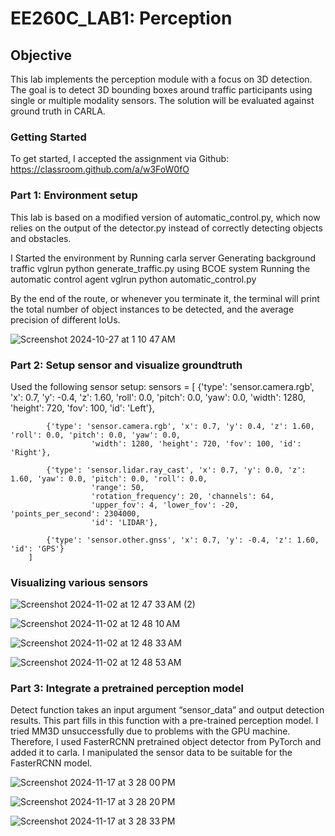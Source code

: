 # EE260C_LAB1: Perception

## Objective
This lab implements the perception module with a focus on 3D detection. The goal is to detect 3D bounding boxes around traffic participants using single or multiple modality sensors. The solution will be evaluated against ground truth in CARLA.

### Getting Started
To get started, I accepted the assignment via Github:  https://classroom.github.com/a/w3FoW0fO 

### Part 1: Environment setup
This lab is based on a modified version of automatic_control.py, which now relies on the output of the detector.py instead of correctly detecting objects and obstacles. 

I Started the environment by 
Running carla server
Generating background traffic
vglrun python generate_traffic.py using BCOE system
Running the automatic control agent
vglrun python automatic_control.py 

By the end of the route, or whenever you terminate it, the terminal will print the total number of object instances to be detected, and the average precision of different IoUs.

![Screenshot 2024-10-27 at 1 10 47 AM](https://github.com/user-attachments/assets/5e3b260e-8f98-4353-b99a-e2fa2d4f6185)



### Part 2: Setup sensor and visualize groundtruth

Used the following sensor setup:
sensors = [
            {'type': 'sensor.camera.rgb', 'x': 0.7, 'y': -0.4, 'z': 1.60, 'roll': 0.0, 'pitch': 0.0, 'yaw': 0.0,
                      'width': 1280, 'height': 720, 'fov': 100, 'id': 'Left'},

            {'type': 'sensor.camera.rgb', 'x': 0.7, 'y': 0.4, 'z': 1.60, 'roll': 0.0, 'pitch': 0.0, 'yaw': 0.0,
                      'width': 1280, 'height': 720, 'fov': 100, 'id': 'Right'},

            {'type': 'sensor.lidar.ray_cast', 'x': 0.7, 'y': 0.0, 'z': 1.60, 'yaw': 0.0, 'pitch': 0.0, 'roll': 0.0,
                      'range': 50, 
                      'rotation_frequency': 20, 'channels': 64,
                      'upper_fov': 4, 'lower_fov': -20, 'points_per_second': 2304000,
                      'id': 'LIDAR'},

            {'type': 'sensor.other.gnss', 'x': 0.7, 'y': -0.4, 'z': 1.60, 'id': 'GPS'}
        ]
        
### Visualizing various sensors

![Screenshot 2024-11-02 at 12 47 33 AM (2)](https://github.com/user-attachments/assets/e24a4323-65af-4a0d-807b-84c0c69f4d04)

![Screenshot 2024-11-02 at 12 48 10 AM](https://github.com/user-attachments/assets/914a9760-ee11-4eb5-82b5-ed26ca245fb2)

![Screenshot 2024-11-02 at 12 48 33 AM](https://github.com/user-attachments/assets/a06a981a-341b-414e-9afa-2428c5b6a630)


![Screenshot 2024-11-02 at 12 48 53 AM](https://github.com/user-attachments/assets/9acc1045-766a-49c0-85be-0d0c4290e687)

### Part 3: Integrate a pretrained perception model

Detect function takes an input argument “sensor_data” and output detection results. This part fills in this function with a pre-trained perception model.
I tried MM3D unsuccessfully due to problems with the GPU machine.
Therefore, I used FasterRCNN pretrained object detector from PyTorch and added it to carla.
I manipulated the sensor data to be suitable for the FasterRCNN model.

![Screenshot 2024-11-17 at 3 28 00 PM](https://github.com/user-attachments/assets/a06a2943-0b4d-4a90-9db7-f9f9eb47ad6b)

![Screenshot 2024-11-17 at 3 28 20 PM](https://github.com/user-attachments/assets/f438c5df-4411-4213-9d91-e928e7eb668f)

![Screenshot 2024-11-17 at 3 28 33 PM](https://github.com/user-attachments/assets/53ef2d7a-010a-40ee-8f21-18f3a9018db5)



